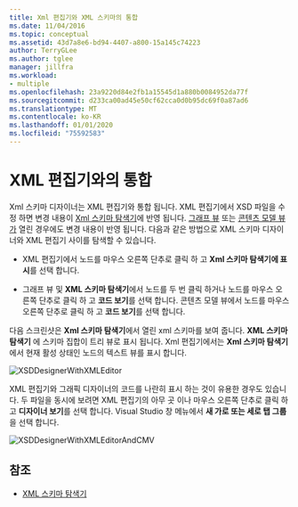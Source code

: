 ```yaml
---
title: Xml 편집기와 XML 스키마의 통합
ms.date: 11/04/2016
ms.topic: conceptual
ms.assetid: 43d7a8e6-bd94-4407-a800-15a145c74223
author: TerryGLee
ms.author: tglee
manager: jillfra
ms.workload:
- multiple
ms.openlocfilehash: 23a9220d84e2fb1a15545d1a880b0084952da77f
ms.sourcegitcommit: d233ca00ad45e50cf62cca0d0b95dc69f0a87ad6
ms.translationtype: MT
ms.contentlocale: ko-KR
ms.lasthandoff: 01/01/2020
ms.locfileid: "75592583"
---
```

# <a name="integration-with-xml-editor"></a>XML 편집기와의 통합

Xml 스키마 디자이너는 XML 편집기와 통합 됩니다. XML 편집기에서 XSD 파일을 수정 하면 변경 내용이 [Xml 스키마 탐색기](../xml-tools/xml-schema-explorer.md)에 반영 됩니다. [그래프 뷰](../xml-tools/graph-view.md) 또는 [콘텐츠 모델 뷰가](../xml-tools/content-model-view.md) 열린 경우에도 변경 내용이 반영 됩니다. 다음과 같은 방법으로 XML 스키마 디자이너와 XML 편집기 사이를 탐색할 수 있습니다.

- XML 편집기에서 노드를 마우스 오른쪽 단추로 클릭 하 고 **Xml 스키마 탐색기에 표시**를 선택 합니다.

- 그래프 뷰 및 **XML 스키마 탐색기**에서 노드를 두 번 클릭 하거나 노드를 마우스 오른쪽 단추로 클릭 하 고 **코드 보기**를 선택 합니다. 콘텐츠 모델 뷰에서 노드를 마우스 오른쪽 단추로 클릭 하 고 **코드 보기**를 선택 합니다.

다음 스크린샷은 **Xml 스키마 탐색기**에서 열린 xml 스키마를 보여 줍니다. **XML 스키마 탐색기** 에 스키마 집합이 트리 뷰로 표시 됩니다. Xml 편집기에서는 **Xml 스키마 탐색기**에서 현재 활성 상태인 노드의 텍스트 뷰를 표시 합니다.

![XSDDesignerWithXMLEditor](../xml-tools/media/xsddesignerwithxmleditor.gif)

XML 편집기와 그래픽 디자이너의 코드를 나란히 표시 하는 것이 유용한 경우도 있습니다. 두 파일을 동시에 보려면 XML 편집기의 아무 곳 이나 마우스 오른쪽 단추로 클릭 하 고 **디자이너 보기**를 선택 합니다. Visual Studio 창 메뉴에서 **새 가로 또는 세로 탭 그룹**을 선택 합니다.

![XSDDesignerWithXMLEditorAndCMV](../xml-tools/media/xsddesignerwithxmleditorandcmv.gif)

## <a name="see-also"></a>참조

- [XML 스키마 탐색기](../xml-tools/xml-schema-explorer.md)
